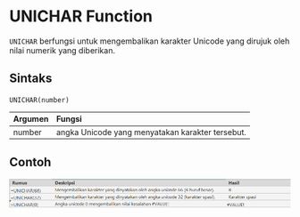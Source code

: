 # UNICHAR Function

`UNICHAR` berfungsi untuk mengembalikan karakter Unicode yang dirujuk oleh nilai numerik yang diberikan.

## Sintaks

```text
UNICHAR(number)
```

| Argumen | Fungsi |
| :--- | :--- |
| number | angka Unicode yang menyatakan karakter tersebut. |

## Contoh

![](../.gitbook/assets/image%20%2817%29.png)

